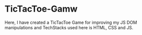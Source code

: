 # TicTacToe-Gamw
Here, I have created a TicTacToe Game for improving my JS DOM manipulations and TechStacks used here is HTML, CSS and JS.

